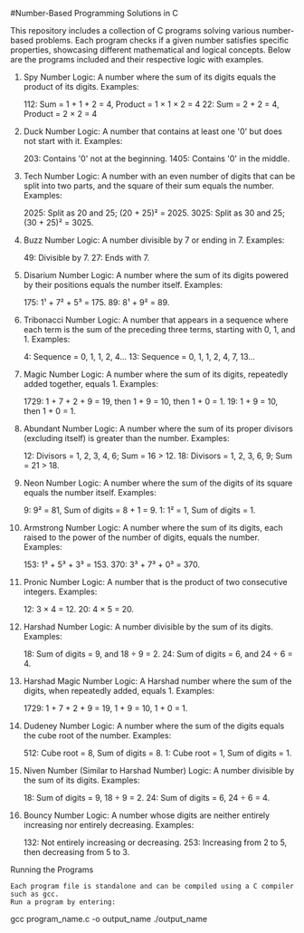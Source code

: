 #Number-Based Programming Solutions in C

This repository includes a collection of C programs solving various number-based problems. Each program checks if a given number satisfies specific properties, showcasing different mathematical and logical concepts. Below are the programs included and their respective logic with examples.


1. Spy Number
Logic: A number where the sum of its digits equals the product of its digits.
Examples:

    112: Sum = 1 + 1 + 2 = 4, Product = 1 × 1 × 2 = 4
    22: Sum = 2 + 2 = 4, Product = 2 × 2 = 4

2. Duck Number
Logic: A number that contains at least one '0' but does not start with it.
Examples:

    203: Contains '0' not at the beginning.
    1405: Contains '0' in the middle.

3. Tech Number
Logic: A number with an even number of digits that can be split into two parts, and the square of their sum equals the number.
Examples:

    2025: Split as 20 and 25; (20 + 25)² = 2025.
    3025: Split as 30 and 25; (30 + 25)² = 3025.

4. Buzz Number
Logic: A number divisible by 7 or ending in 7.
Examples:

    49: Divisible by 7.
    27: Ends with 7.

5. Disarium Number
Logic: A number where the sum of its digits powered by their positions equals the number itself.
Examples:

    175: 1¹ + 7² + 5³ = 175.
    89: 8¹ + 9² = 89.

6. Tribonacci Number
Logic: A number that appears in a sequence where each term is the sum of the preceding three terms, starting with 0, 1, and 1.
Examples:

    4: Sequence = 0, 1, 1, 2, 4...
    13: Sequence = 0, 1, 1, 2, 4, 7, 13...

7. Magic Number
Logic: A number where the sum of its digits, repeatedly added together, equals 1.
Examples:

    1729: 1 + 7 + 2 + 9 = 19, then 1 + 9 = 10, then 1 + 0 = 1.
    19: 1 + 9 = 10, then 1 + 0 = 1.

8. Abundant Number
Logic: A number where the sum of its proper divisors (excluding itself) is greater than the number.
Examples:

    12: Divisors = 1, 2, 3, 4, 6; Sum = 16 > 12.
    18: Divisors = 1, 2, 3, 6, 9; Sum = 21 > 18.

9. Neon Number
Logic: A number where the sum of the digits of its square equals the number itself.
Examples:

    9: 9² = 81, Sum of digits = 8 + 1 = 9.
    1: 1² = 1, Sum of digits = 1.

10. Armstrong Number
Logic: A number where the sum of its digits, each raised to the power of the number of digits, equals the number.
Examples:

    153: 1³ + 5³ + 3³ = 153.
    370: 3³ + 7³ + 0³ = 370.

11. Pronic Number
Logic: A number that is the product of two consecutive integers.
Examples:

    12: 3 × 4 = 12.
    20: 4 × 5 = 20.

12. Harshad Number
Logic: A number divisible by the sum of its digits.
Examples:

    18: Sum of digits = 9, and 18 ÷ 9 = 2.
    24: Sum of digits = 6, and 24 ÷ 6 = 4.

13. Harshad Magic Number
Logic: A Harshad number where the sum of the digits, when repeatedly added, equals 1.
Examples:

    1729: 1 + 7 + 2 + 9 = 19, 1 + 9 = 10, 1 + 0 = 1.

14. Dudeney Number
Logic: A number where the sum of the digits equals the cube root of the number.
Examples:

    512: Cube root = 8, Sum of digits = 8.
    1: Cube root = 1, Sum of digits = 1.

15. Niven Number (Similar to Harshad Number)
Logic: A number divisible by the sum of its digits.
Examples:

    18: Sum of digits = 9, 18 ÷ 9 = 2.
    24: Sum of digits = 6, 24 ÷ 6 = 4.

16. Bouncy Number
Logic: A number whose digits are neither entirely increasing nor entirely decreasing.
Examples:

    132: Not entirely increasing or decreasing.
    253: Increasing from 2 to 5, then decreasing from 5 to 3.



Running the Programs

    Each program file is standalone and can be compiled using a C compiler such as gcc.
    Run a program by entering:

gcc program_name.c -o output_name
./output_name
